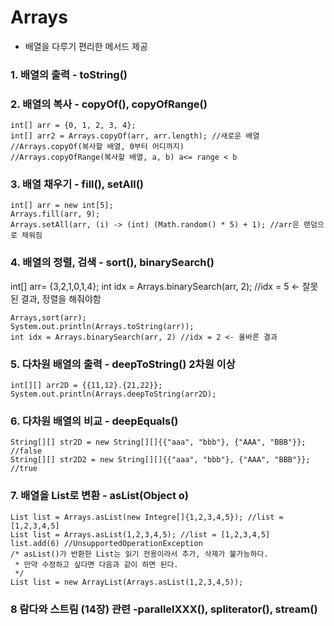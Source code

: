# Arrays
- 배열을 다루기 편리한 메서드 제공

### 1. 배열의 출력 - toString()

### 2. 배열의 복사 - copyOf(), copyOfRange()

    int[] arr = {0, 1, 2, 3, 4};
    int[] arr2 = Arrays.copyOf(arr, arr.length); //새로운 배열
    //Arrays.copyOf(복사할 배열, 0부터 어디까지)
    //Arrays.copyOfRange(복사할 배열, a, b) a<= range < b


### 3. 배열 채우기 - fill(), setAll()
    int[] arr = new int[5]; 
    Arrays.fill(arr, 9);
    Arrays.setAll(arr, (i) -> (int) (Math.random() * 5) + 1); //arr은 랜덤으로 채워짐



### 4. 배열의 정렬, 검색 - sort(), binarySearch()
int[] arr= {3,2,1,0,1,4};
int idx = Arrays.binarySearch(arr, 2); //idx = 5 <- 잘못된 결과, 정렬을 해줘야함

    Arrays,sort(arr);
    System.out.println(Arrays.toString(arr));
    int idx = Arrays.binarySearch(arr, 2) //idx = 2 <- 올바른 결과

### 5. 다차원 배열의 출력 - deepToString() 2차원 이상
    int[][] arr2D = {{11,12}.{21,22}};
    System.out.println(Arrays.deepToString(arr2D);

### 6. 다차원 배열의 비교 - deepEquals()
    String[][] str2D = new String[][]{{"aaa", "bbb"}, {"AAA", "BBB"}};  //false
    String[][] str2D2 = new String[][]{{"aaa", "bbb"}, {"AAA", "BBB"}}; //true

### 7. 배열을 List로 변환 - asList(Object o)
    List list = Arrays.asList(new Integre[]{1,2,3,4,5}); //list = [1,2,3,4,5]
    List list = Arrays.asList(1,2,3,4,5); //list = [1,2,3,4,5]
    list.add(6) //UnsupportedOperationException
    /* asList()가 반환한 List는 읽기 전용이라서 추가, 삭제가 불가능하다.
     * 만약 수정하고 싶다면 다음과 같이 하면 된다.
     */
    List list = new ArrayList(Arrays.asList(1,2,3,4,5));

### 8 람다와 스트림 (14장) 관련 -parallelXXX(), spliterator(), stream()